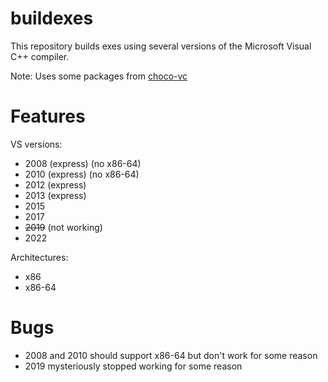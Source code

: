# buildexes

This repository builds exes using several versions of the Microsoft Visual C++ compiler.

Note: Uses some packages from [choco-vc](https://github.com/edmcman/choco-vc)

# Features

VS versions:
- 2008 (express) (no x86-64)
- 2010 (express) (no x86-64)
- 2012 (express)
- 2013 (express)
- 2015
- 2017
- <strike>2019</strike> (not working)
- 2022

Architectures:
- x86
- x86-64

# Bugs

- 2008 and 2010 should support x86-64 but don't work for some reason
- 2019 mysteriously stopped working for some reason